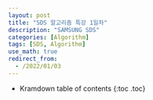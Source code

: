```yaml
---
layout: post
title: "SDS 알고리즘 특강 1일차"
description: "SAMSUNG SDS"
categories: [Algorithm]
tags: [SDS, Algorithm]
use_math: true
redirect_from:
  - /2022/01/03
---
```


* Kramdown table of contents
{:toc .toc} 
